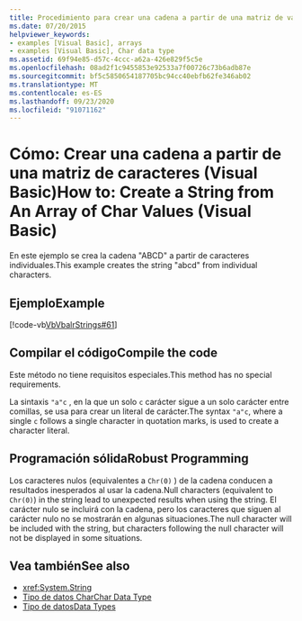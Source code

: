```yaml
---
title: Procedimiento para crear una cadena a partir de una matriz de valores de caracteres
ms.date: 07/20/2015
helpviewer_keywords:
- examples [Visual Basic], arrays
- examples [Visual Basic], Char data type
ms.assetid: 69f94e85-d57c-4ccc-a62a-426e829f5c5e
ms.openlocfilehash: 08ad2f1c9455853e92533a7f00726c73b6adb87e
ms.sourcegitcommit: bf5c5850654187705bc94cc40ebfb62fe346ab02
ms.translationtype: MT
ms.contentlocale: es-ES
ms.lasthandoff: 09/23/2020
ms.locfileid: "91071162"
---
```

# <a name="how-to-create-a-string-from-an-array-of-char-values-visual-basic"></a><span data-ttu-id="faa7a-102">Cómo: Crear una cadena a partir de una matriz de caracteres (Visual Basic)</span><span class="sxs-lookup"><span data-stu-id="faa7a-102">How to: Create a String from An Array of Char Values (Visual Basic)</span></span>

<span data-ttu-id="faa7a-103">En este ejemplo se crea la cadena "ABCD" a partir de caracteres individuales.</span><span class="sxs-lookup"><span data-stu-id="faa7a-103">This example creates the string "abcd" from individual characters.</span></span>  
  
## <a name="example"></a><span data-ttu-id="faa7a-104">Ejemplo</span><span class="sxs-lookup"><span data-stu-id="faa7a-104">Example</span></span>  

 [!code-vb[VbVbalrStrings#61](~/samples/snippets/visualbasic/VS_Snippets_VBCSharp/VbVbalrStrings/VB/Class2.vb#61)]  
  
## <a name="compile-the-code"></a><span data-ttu-id="faa7a-105">Compilar el código</span><span class="sxs-lookup"><span data-stu-id="faa7a-105">Compile the code</span></span>  

 <span data-ttu-id="faa7a-106">Este método no tiene requisitos especiales.</span><span class="sxs-lookup"><span data-stu-id="faa7a-106">This method has no special requirements.</span></span>  
  
 <span data-ttu-id="faa7a-107">La sintaxis `"a"c` , en la que un solo `c` carácter sigue a un solo carácter entre comillas, se usa para crear un literal de carácter.</span><span class="sxs-lookup"><span data-stu-id="faa7a-107">The syntax `"a"c`, where a single `c` follows a single character in quotation marks, is used to create a character literal.</span></span>  
  
## <a name="robust-programming"></a><span data-ttu-id="faa7a-108">Programación sólida</span><span class="sxs-lookup"><span data-stu-id="faa7a-108">Robust Programming</span></span>  

 <span data-ttu-id="faa7a-109">Los caracteres nulos (equivalentes a `Chr(0)` ) de la cadena conducen a resultados inesperados al usar la cadena.</span><span class="sxs-lookup"><span data-stu-id="faa7a-109">Null characters (equivalent to `Chr(0)`) in the string lead to unexpected results when using the string.</span></span> <span data-ttu-id="faa7a-110">El carácter nulo se incluirá con la cadena, pero los caracteres que siguen al carácter nulo no se mostrarán en algunas situaciones.</span><span class="sxs-lookup"><span data-stu-id="faa7a-110">The null character will be included with the string, but characters following the null character will not be displayed in some situations.</span></span>  
  
## <a name="see-also"></a><span data-ttu-id="faa7a-111">Vea también</span><span class="sxs-lookup"><span data-stu-id="faa7a-111">See also</span></span>

- <xref:System.String>
- [<span data-ttu-id="faa7a-112">Tipo de datos Char</span><span class="sxs-lookup"><span data-stu-id="faa7a-112">Char Data Type</span></span>](../../../language-reference/data-types/char-data-type.md)
- [<span data-ttu-id="faa7a-113">Tipo de datos</span><span class="sxs-lookup"><span data-stu-id="faa7a-113">Data Types</span></span>](../data-types/index.md)
